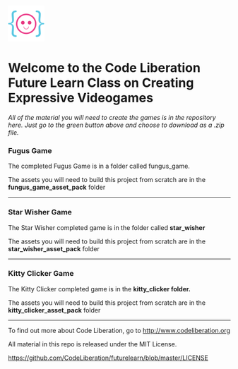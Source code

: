 ![logo](https://github.com/CodeLiberation/codeliberation.github.io/blob/master/favicon.png)

# Welcome to the Code Liberation Future Learn Class on Creating Expressive Videogames 

*All of the material you will need to create the games is in the repository here. Just go to the green button above and choose to download as a .zip file.*  



### Fugus Game

The completed Fugus Game is in a folder called fungus_game. 

The assets you will need to build this project from scratch are in the  **fungus_game_asset_pack** folder

---

### Star Wisher Game 

The Star Wisher completed game is in the folder called **star_wisher**

The assets you will need to build this project from scratch are in the  **star_wisher_asset_pack** folder

---

### Kitty Clicker Game

The Kitty Clicker completed game is in the **kitty_clicker folder.** 

The assets you will need to build this project from scratch are in the **kitty_clicker_asset_pack** folder 

---

To find out more about Code Liberation, go to http://www.codeliberation.org

All material in this repo is released under the MIT License. 

https://github.com/CodeLiberation/futurelearn/blob/master/LICENSE

